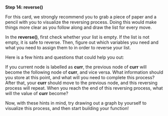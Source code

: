 <!--title={Reverse the Element Order}--> 

<!--badges={Algorithms:7,Python:7}-->

<!--concepts={The Linked List}-->

**Step 14: reverse()**

For this card, we strongly recommend you to grab a piece of paper and a pencil with you to visualize the reversing process. Doing this would make things more clear as you follow along and draw the list for every move.

In the **reverse()**, first check whether your list is empty. If the list is not empty, it is safe to reverse. Then, figure out which variables you need and what you need to assign them to in order to reverse your list. 

Here is a few hints and questions that could help you out:

If you current node is labelled as **curr**, the previous node of **curr** will become the following node of **curr**, and vice versa. What information should you store at this point, and what will you need to complete this process? After that, your **curr** should move to the previous node, and this reversing process will repeat. When you reach the end of this reversing process, what will the value of **curr** become?

Now, with these hints in mind, try drawing out a graph by yourself to visualize this process, and then start building your function!

